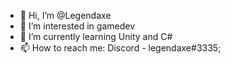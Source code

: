 - 👋 Hi, I’m @Legendaxe
- 👀 I’m interested in gamedev
- 🌱 I’m currently learning Unity and C#
- 📫 How to reach me:
  Discord - legendaxe#3335;

<!---
Legendaxe/Legendaxe is a ✨ special ✨ repository because its `README.md` (this file) appears on your GitHub profile.
You can click the Preview link to take a look at your changes.
--->
